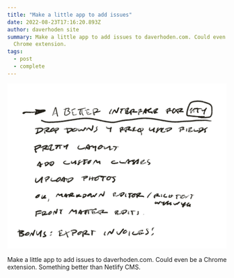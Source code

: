 ```yaml
---
title: "Make a little app to add issues"
date: 2022-08-23T17:16:20.893Z
author: daverhoden site
summary: Make a little app to add issues to daverhoden.com. Could even be a
  Chrome extension.
tags:
  - post
  - complete
---
```

![better interface for eleventy](/static/img/better-eleventy-interface-aug-22-2022.jpg)

Make a little app to add issues to daverhoden.com. Could even be a Chrome extension. Something better than Netlify CMS.